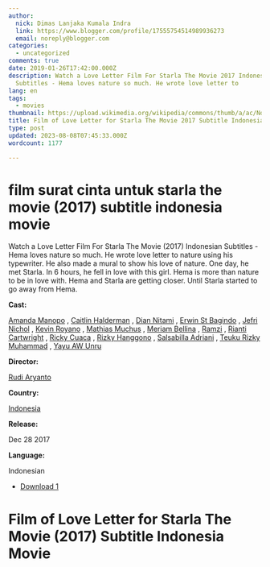 ```yaml
---
author:
  nick: Dimas Lanjaka Kumala Indra
  link: https://www.blogger.com/profile/17555754514989936273
  email: noreply@blogger.com
categories:
  - uncategorized
comments: true
date: 2019-01-26T17:42:00.000Z
description: Watch a Love Letter Film For Starla The Movie 2017 Indonesian
  Subtitles - Hema loves nature so much. He wrote love letter to
lang: en
tags:
  - movies
thumbnail: https://upload.wikimedia.org/wikipedia/commons/thumb/a/ac/No_image_available.svg/2048px-No_image_available.svg.png
title: Film of Love Letter for Starla The Movie 2017 Subtitle Indonesia Movie
type: post
updated: 2023-08-08T07:45:33.000Z
wordcount: 1177

---
```


film surat cinta untuk starla the movie (2017) subtitle indonesia movie
=======================================================================

Watch a Love Letter Film For Starla The Movie (2017) Indonesian Subtitles - Hema loves nature so much. He wrote love letter to nature using his typewriter. He also made a mural to show his love of nature. One day, he met Starla. In 6 hours, he fell in love with this girl. Hema is more than nature to be in love with. Hema and Starla are getting closer. Until Starla started to go away from Hema.

**Cast:**

[Amanda Manopo](http://webmanajemen.com/search/?q=cast%20amanda%20manopo) , [Caitlin Halderman](http://webmanajemen.com/search/?q=cast%20caitlin%20halderman) , [Dian Nitami](http://webmanajemen.com/search/?q=cast%20dian%20nitami) , [Erwin St Bagindo](http://webmanajemen.com/search/?q=cast%20erwin%20st%20bagindo) , [Jefri Nichol](http://webmanajemen.com/search/?q=cast%20jefri%20nichol) , [Kevin Royano](http://webmanajemen.com/search/?q=cast%20kevin%20royano) , [Mathias Muchus](http://webmanajemen.com/search/?q=cast%20mathias%20muchus) , [Meriam Bellina](http://webmanajemen.com/search/?q=cast%20meriam%20bellina) , [Ramzi](http://webmanajemen.com/search/?q=cast%20ramzi) , [Rianti Cartwright](http://webmanajemen.com/search/?q=cast%20rianti%20cartwright) , [Ricky Cuaca](http://webmanajemen.com/search/?q=cast%20ricky%20cuaca) , [Rizky Hanggono](http://webmanajemen.com/search/?q=cast%20rizky%20hanggono) , [Salsabilla Adriani](http://webmanajemen.com/search/?q=cast%20salsabilla%20adriani) , [Teuku Rizky Muhammad](http://webmanajemen.com/search/?q=cast%20teuku%20rizky%20muhammad) , [Yayu AW Unru](http://webmanajemen.com/search/?q=cast%20yayu%20a%20w%20unru)

**Director:**

[Rudi Aryanto](http://webmanajemen.com/search/?q=director%20rudi%20aryanto)

**Country:**

[Indonesia](http://webmanajemen.com/search/?q=country%20indonesia)

**Release:**

Dec 28 2017

**Language:**

Indonesian

*   [](https://www.webmanajemen.com/page/safelink.html?url=aHR0cHM6Ly9vbG9hZC5zdHJlYW0vZi91dnN5ZDVTYVpZUQ== "Download the link 1 Love Letter to Starla The Movie (2017)")[Download 1](https://www.webmanajemen.com/page/safelink.html?url=aHR0cHM6Ly9vbG9hZC5zdHJlYW0vZi91dnN5ZDVTYVpZUQ== "Download the link 1 Love Letter to Starla The Movie (2017)")

Film of Love Letter for Starla The Movie (2017) Subtitle Indonesia Movie
========================================================================